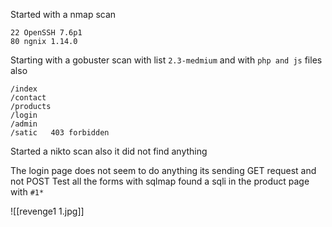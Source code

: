 Started with a nmap scan
```
22 OpenSSH 7.6p1
80 ngnix 1.14.0
```
Starting with a gobuster scan with list `2.3-medmium` and with `php and js` files also 
```
/index
/contact
/products
/login
/admin
/satic   403 forbidden
```
Started a nikto scan also it did not find anything


The login page does not seem to do anything its sending GET request and not POST
Test all the forms with sqlmap found a sqli in the product page with `#1*`

![[revenge1 1.jpg]]